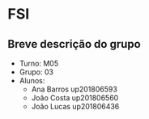 # FSI

## Breve descrição do grupo

- Turno: M05
- Grupo: 03
- Alunos:
  - Ana Barros up201806593
  - João Costa up201806560
  - João Lucas up201806436

